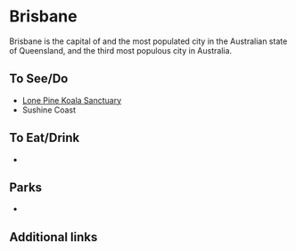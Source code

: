 # Brisbane

Brisbane is the capital of and the most populated city in the Australian state of Queensland, and the third most populous city in Australia.

## To See/Do

* [Lone Pine Koala Sanctuary](https://koala.net)
* Sushine Coast

## To Eat/Drink

* 

## Parks 

*

## Additional links

